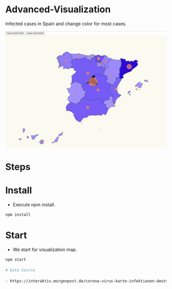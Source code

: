 # Advanced-Visualization

Infected cases in Spain and change color for most cases.

![map affected coronavirus](./content/Captura.JPG "affected coronavirus")

# Steps

# Install

- Execute npm install. 

```bash
npm install
```

# Start

- We start for visualization map.

```bash
npm start

# Data Source

- https://interaktiv.morgenpost.de/corona-virus-karte-infektionen-deutschland-weltweit/
